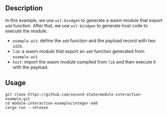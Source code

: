 ## Description

In this example, we use `wit-bindgen` to generate a wasm module that export `add` function.
After that, we use `wit-bindgen` to generate host code to execute the module.

- `example.wit`: define the `add` function and the payload record with two `u32`s.
- `lib`: a wasm module that export an `add` function generated from `example.wit`.
- `host`: import the wasm module compiled from `lib` and then execute it with the payload.

## Usage

```
git clone https://github.com/second-state/module-interaction-example.git
cd module-interaction-example/integer-add
cargo run --release
```
